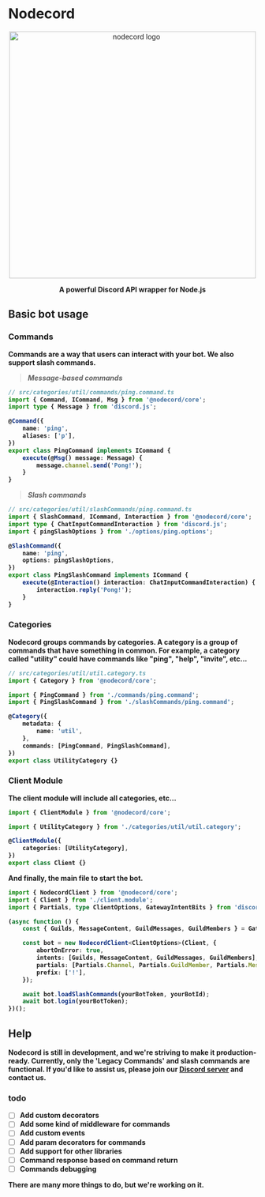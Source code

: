 # Nodecord

<p align="center">
  <a href="/" target="blank"><img src="https://media.discordapp.net/attachments/838828747762827338/1122284372184281169/image.png" width="500" alt="nodecord logo" /></a>
</p>

<p align="center"><strong>A powerful Discord API wrapper for Node.js<strong></p>

## Basic bot usage

### Commands

Commands are a way that users can interact with your bot. We also support slash commands.

> *Message-based commands*

```ts
// src/categories/util/commands/ping.command.ts
import { Command, ICommand, Msg } from '@nodecord/core';
import type { Message } from 'discord.js';

@Command({
    name: 'ping',
    aliases: ['p'],
})
export class PingCommand implements ICommand {
    execute(@Msg() message: Message) {
        message.channel.send('Pong!');
    }
}

```

> *Slash commands*

```ts
// src/categories/util/slashCommands/ping.command.ts
import { SlashCommand, ICommand, Interaction } from '@nodecord/core';
import type { ChatInputCommandInteraction } from 'discord.js';
import { pingSlashOptions } from './options/ping.options';

@SlashCommand({
    name: 'ping',
    options: pingSlashOptions,
})
export class PingSlashCommand implements ICommand {
    execute(@Interaction() interaction: ChatInputCommandInteraction) {
        interaction.reply('Pong!');
    }
}

```

### Categories

Nodecord groups commands by categories. A category is a group of commands that have something in common. For example, a category called "utility" could have commands like "ping", "help", "invite", etc...

```ts
// src/categories/util/util.category.ts
import { Category } from '@nodecord/core';

import { PingCommand } from './commands/ping.command';
import { PingSlashCommand } from './slashCommands/ping.command';

@Category({
    metadata: {
        name: 'util',
    },
    commands: [PingCommand, PingSlashCommand],
})
export class UtilityCategory {}

```

### Client Module

The client module will include all categories, etc...

```ts
import { ClientModule } from '@nodecord/core';

import { UtilityCategory } from './categories/util/util.category';

@ClientModule({
    categories: [UtilityCategory],
})
export class Client {}
```

And finally, the main file to start the bot.

```ts
import { NodecordClient } from '@nodecord/core';
import { Client } from './client.module';
import { Partials, type ClientOptions, GatewayIntentBits } from 'discord.js';

(async function () {
    const { Guilds, MessageContent, GuildMessages, GuildMembers } = GatewayIntentBits;

    const bot = new NodecordClient<ClientOptions>(Client, {
        abortOnError: true,
        intents: [Guilds, MessageContent, GuildMessages, GuildMembers],
        partials: [Partials.Channel, Partials.GuildMember, Partials.Message, Partials.User],
        prefix: ['!'],
    });

    await bot.loadSlashCommands(yourBotToken, yourBotId);
    await bot.login(yourBotToken);
})();
```

## Help

Nodecord is still in development, and we're striving to make it production-ready. Currently, only the 'Legacy Commands' and slash commands are functional. If you'd like to assist us, please join our [Discord server](https://discord.gg/BSaERbS) and contact us.

### todo

- [ ] Add custom decorators
- [ ] Add some kind of middleware for commands
- [ ] Add custom events
- [ ] Add param decorators for commands
- [ ] Add support for other libraries
- [ ] Command response based on command return
- [ ] Commands debugging

There are many more things to do, but we're working on it.
